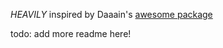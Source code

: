 *HEAVILY* inspired by Daaain's [awesome package](https://github.com/daaain/Handlebars)

todo: add more readme here!
